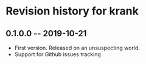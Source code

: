 # Revision history for krank

## 0.1.0.0 -- 2019-10-21

* First version. Released on an unsuspecting world.
* Support for Github issues tracking
